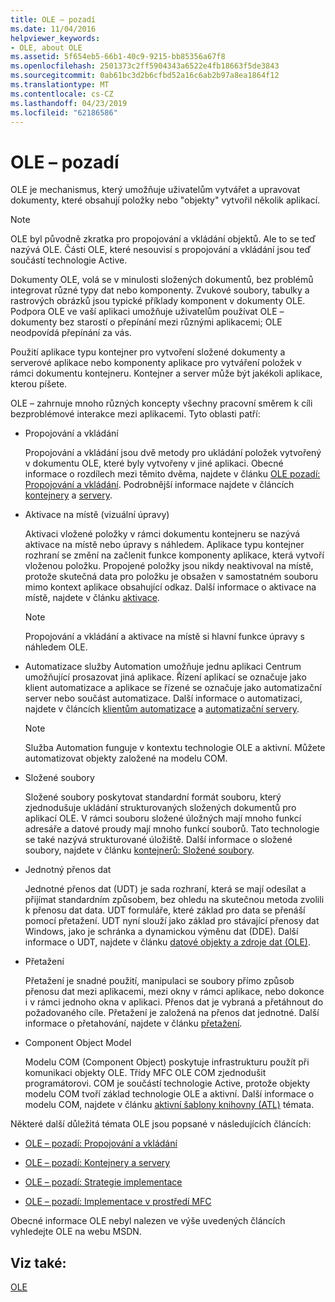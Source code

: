 ```yaml
---
title: OLE – pozadí
ms.date: 11/04/2016
helpviewer_keywords:
- OLE, about OLE
ms.assetid: 5f654eb5-66b1-40c9-9215-bb85356a67f8
ms.openlocfilehash: 2501373c2ff5904343a6522e4fb18663f5de3843
ms.sourcegitcommit: 0ab61bc3d2b6cfbd52a16c6ab2b97a8ea1864f12
ms.translationtype: MT
ms.contentlocale: cs-CZ
ms.lasthandoff: 04/23/2019
ms.locfileid: "62186586"
---
```

# <a name="ole-background"></a>OLE – pozadí

OLE je mechanismus, který umožňuje uživatelům vytvářet a upravovat dokumenty, které obsahují položky nebo "objekty" vytvořil několik aplikací.

> [!NOTE]
>  OLE byl původně zkratka pro propojování a vkládání objektů. Ale to se teď nazývá OLE. Části OLE, které nesouvisí s propojování a vkládání jsou teď součástí technologie Active.

Dokumenty OLE, volá se v minulosti složených dokumentů, bez problémů integrovat různé typy dat nebo komponenty. Zvukové soubory, tabulky a rastrových obrázků jsou typické příklady komponent v dokumenty OLE. Podpora OLE ve vaší aplikaci umožňuje uživatelům používat OLE – dokumenty bez starostí o přepínání mezi různými aplikacemi; OLE neodpovídá přepínání za vás.

Použití aplikace typu kontejner pro vytvoření složené dokumenty a serverové aplikace nebo komponenty aplikace pro vytváření položek v rámci dokumentu kontejneru. Kontejner a server může být jakékoli aplikace, kterou píšete.

OLE – zahrnuje mnoho různých koncepty všechny pracovní směrem k cíli bezproblémové interakce mezi aplikacemi. Tyto oblasti patří:

- Propojování a vkládání

   Propojování a vkládání jsou dvě metody pro ukládání položek vytvořený v dokumentu OLE, které byly vytvořeny v jiné aplikaci. Obecné informace o rozdílech mezi těmito dvěma, najdete v článku [OLE pozadí: Propojování a vkládání](../mfc/ole-background-linking-and-embedding.md). Podrobnější informace najdete v článcích [kontejnery](../mfc/containers.md) a [servery](../mfc/servers.md).

- Aktivace na místě (vizuální úpravy)

   Aktivaci vložené položky v rámci dokumentu kontejneru se nazývá aktivace na místě nebo úpravy s náhledem. Aplikace typu kontejner rozhraní se změní na začlenit funkce komponenty aplikace, která vytvoří vloženou položku. Propojené položky jsou nikdy neaktivoval na místě, protože skutečná data pro položku je obsažen v samostatném souboru mimo kontext aplikace obsahující odkaz. Další informace o aktivace na místě, najdete v článku [aktivace](../mfc/activation-cpp.md).

   > [!NOTE]
   > Propojování a vkládání a aktivace na místě si hlavní funkce úpravy s náhledem OLE.

- Automatizace služby Automation umožňuje jednu aplikaci Centrum umožňující prosazovat jiná aplikace. Řízení aplikací se označuje jako klient automatizace a aplikace se řízené se označuje jako automatizační server nebo součást automatizace. Další informace o automatizaci, najdete v článcích [klientům automatizace](../mfc/automation-clients.md) a [automatizační servery](../mfc/automation-servers.md).

   > [!NOTE]
   > Služba Automation funguje v kontextu technologie OLE a aktivní. Můžete automatizovat objekty založené na modelu COM.

- Složené soubory

   Složené soubory poskytovat standardní formát souboru, který zjednodušuje ukládání strukturovaných složených dokumentů pro aplikací OLE. V rámci souboru složené úložných mají mnoho funkcí adresáře a datové proudy mají mnoho funkcí souborů. Tato technologie se také nazývá strukturované úložiště. Další informace o složené soubory, najdete v článku [kontejnerů: Složené soubory](../mfc/containers-compound-files.md).

- Jednotný přenos dat

   Jednotné přenos dat (UDT) je sada rozhraní, která se mají odesílat a přijímat standardním způsobem, bez ohledu na skutečnou metoda zvolili k přenosu dat data. UDT formuláře, které základ pro data se přenáší pomocí přetažení. UDT nyní slouží jako základ pro stávající přenosy dat Windows, jako je schránka a dynamickou výměnu dat (DDE). Další informace o UDT, najdete v článku [datové objekty a zdroje dat (OLE)](../mfc/data-objects-and-data-sources-ole.md).

- Přetažení

   Přetažení je snadné použití, manipulaci se soubory přímo způsob přenosu dat mezi aplikacemi, mezi okny v rámci aplikace, nebo dokonce i v rámci jednoho okna v aplikaci. Přenos dat je vybraná a přetáhnout do požadovaného cíle. Přetažení je založená na přenos dat jednotné. Další informace o přetahování, najdete v článku [přetažení](../mfc/drag-and-drop-ole.md).

- Component Object Model

   Modelu COM (Component Object) poskytuje infrastrukturu použít při komunikaci objekty OLE. Třídy MFC OLE COM zjednodušit programátorovi. COM je součástí technologie Active, protože objekty modelu COM tvoří základ technologie OLE a aktivní. Další informace o modelu COM, najdete v článku [aktivní šablony knihovny (ATL)](../atl/active-template-library-atl-concepts.md) témata.

Některé další důležitá témata OLE jsou popsané v následujících článcích:

- [OLE – pozadí: Propojování a vkládání](../mfc/ole-background-linking-and-embedding.md)

- [OLE – pozadí: Kontejnery a servery](../mfc/ole-background-containers-and-servers.md)

- [OLE – pozadí: Strategie implementace](../mfc/ole-background-implementation-strategies.md)

- [OLE – pozadí: Implementace v prostředí MFC](../mfc/ole-background-mfc-implementation.md)

Obecné informace OLE nebyl nalezen ve výše uvedených článcích vyhledejte OLE na webu MSDN.

## <a name="see-also"></a>Viz také:

[OLE](../mfc/ole-in-mfc.md)
